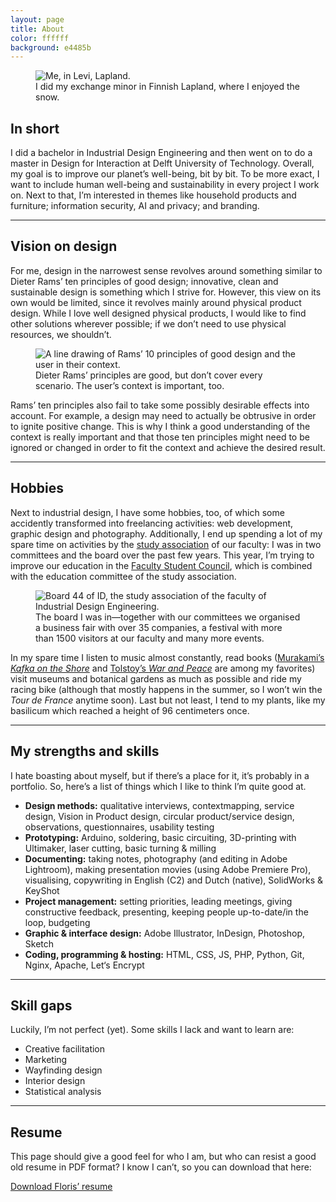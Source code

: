 ```yaml
---
layout: page
title: About
color: ffffff
background: e4485b
---
```



<div class="project__picture-group--light">
  <figure class="project__picture">
    <img class="project__image" alt="Me, in Levi, Lapland."
      srcset="/static/img/about/in_levi.jpg 1x,
        /static/img/about/in_levi@2x.jpg 2x"
      src="/static/img/about/in_levi.jpg">
    <figcaption class="project__caption">
      I did my exchange minor in Finnish Lapland, where I enjoyed the snow.
    </figcaption>
  </figure>
</div>


## In short
I did a bachelor in Industrial Design Engineering and then went on to do a master in Design for Interaction at Delft University of Technology. Overall, my goal is to improve our planet’s well-being, bit by bit. To be more exact, I want to include human well-being and sustainability in every project I work on. Next to that, I’m interested in themes like household products and furniture; information security, AI and privacy; and branding.


---


## Vision on design
For me, design in the narrowest sense revolves around something similar to Dieter Rams’ ten principles of good design; innovative, clean and sustainable design is something which I strive for. However, this view on its own would be limited, since it revolves mainly around physical product design. While I love well designed physical products, I would like to find other solutions wherever possible; if we don’t need to use physical resources, we shouldn’t.


<div class="project__picture-group--light">
  <figure class="project__picture">
    <picture>
      <source srcset="/static/img/about/principles.svg">
      <img class="project__image" alt="A line drawing of Rams’ 10 principles of good design and the user in their context."
        srcset="/static/img/about/principles.png 1x,
          /static/img/about/principles@2x.png 2x"
        src="/static/img/about/principles.png">
    </picture>
    <figcaption class="project__caption">
      Dieter Rams’ principles are good, but don’t cover every scenario. The user’s context is important, too.
    </figcaption>
  </figure>
</div>


Rams’ ten principles also fail to take some possibly desirable effects into account. For example, a design may need to actually be obtrusive in order to ignite positive change. This is why I think a good understanding of the context is really important and that those ten principles might need to be ignored or changed in order to fit the context and achieve the desired result.


---


## Hobbies

Next to industrial design, I have some hobbies, too, of which some accidently transformed into freelancing activities: web development, graphic design and photo&shy;graphy. Additionally, I end up spending a lot of my spare time on activities by the [study association](https://svid.nl/about) of our faculty: I was in two committees and the board over the past few years. This year, I’m trying to improve our education in the [Faculty Student Council](https://www.tudelft.nl/en/student/faculties/ide-student-portal/organisation/faculty-student-council-fsr/), which is combined with the education committee of the study association.


<div class="project__picture-group--light">
  <figure class="project__picture">
    <img class="project__image" alt="Board 44 of ID, the study association of the faculty of Industrial Design Engineering."
      srcset="/static/img/about/board.jpg 1x,
        /static/img/about/board@2x.jpg 2x"
      src="/static/img/about/board.jpg">
    <figcaption class="project__caption">
      The board I was in—together with our committees we organised a business fair with over 35 companies, a festival with more than 1500 visitors at our faculty and many more events.
    </figcaption>
  </figure>
</div>


In my spare time I listen to music almost constantly, read books ([Murakami’s _Kafka on the Shore_](https://www.goodreads.com/book/show/4929.Kafka_on_the_Shore) and [Tolstoy’s _War and Peace_](https://www.goodreads.com/book/show/656.War_and_Peace) are among my favorites) visit museums and botanical gardens as much as possible and ride my racing bike (although that mostly happens in the summer, so I won’t win the _Tour de France_ anytime soon). Last but not least, I tend to my plants, like my basilicum which reached a height of 96 centimeters once.


---


## My strengths and skills

I hate boasting about myself, but if there’s a place for it, it’s probably in a portfolio. So, here’s a list of things which I like to think I’m quite good at.
- **Design methods:** qualitative interviews, contextmapping, service design, Vision in Product design, circular product/service design, observations, questionnaires, usability testing
- **Prototyping:** Arduino, soldering, basic circuiting, 3D-printing with Ultimaker, laser cutting, basic turning & milling
- **Documenting:** taking notes, photography (and editing in Adobe Lightroom), making presentation movies (using Adobe Premiere Pro), visualising, copywriting in English (C2) and Dutch (native), SolidWorks & KeyShot
- **Project management:** setting priorities, leading meetings, giving constructive feedback, presenting, keeping people up-to-date/in the loop, budgeting
- **Graphic & interface design:** Adobe Illustrator, InDesign, Photoshop, Sketch
- **Coding, programming & hosting:** HTML, CSS, JS, PHP, Python, Git, Nginx, Apache, Let‘s Encrypt


---


## Skill gaps

Luckily, I’m not perfect (yet). Some skills I lack and want to learn are:
- Creative facilitation
- Marketing
- Wayfinding design
- Interior design
- Statistical analysis


---


## Resume

This page should give a good feel for who I am, but who can resist a good old resume in PDF format? I know I can’t, so you can download that here:


<a href="/Resume_Floris_Jansen-fmjansen.nl.pdf" class="button"
  style="--background: #fff;">Download Floris’ resume</a>
